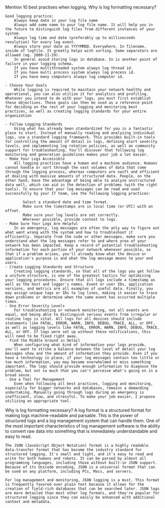 Mention 10 best practises when logging. Why is log formatting necessary?

    Good logging practice:
        Always keep date in your log file name
        Always add some name to your log file name. It will help you in the future to distinguish log files from different instances of your system.
        Always log time and date (preferably up to milliseconds resolution) for every log event.
        Always store your date as YYYYMMDD. Everywhere. In filename, inside of logfile. It greatly helps with sorting. Some separators are allowed (eg. 2009-11-29).
        In general avoid storing logs in database. In is another point of failure in your logging schema.
        If you have multithreaded system always log thread id.
        If you have multi process system always log process id.
        If you have many computers always log computer id.

    - Choose Your Goals
        While logging is required to maintain your network healthy and operational, you can also utilize it for analytics and profiling. Whatever you intend to do with your logs, you must first establish these objectives. These goals can then be used as a reference point for deciding on the rest of your logging and monitoring best practices, as well as creating logging standards for your entire organization

    - Follow Logging Standards
        Using what has already been standardized for you is a fantastic place to start. Instead of manually reading and analyzing individual logs, use a standard logging framework. This provides built-in tools for controlling the amount of detail in logs, defining alert severity levels, and implementing log rotation policies, as well as community support for troubleshooting. You'll discover that following log monitoring and generation guidelines makes your job a lot easier.
    - Make Your Logs Accessible
        All logging practices have a human and a machine audience. Humans cannot handle or sort through the vast volumes of data that come through the logging process, whereas computers are swift and efficient at dealing with massive amounts of structured data. People, on the other hand, have the advantage of being able to analyze unstructured data well, which can aid in the detection of problems (with the right tools). To ensure that your log messages can be read and used successfully by your IT team, use the following logging practices: 

            Select a standard date and time format. 
            Make sure the timestamps are in local time (or UTC) with an offset. 
            Make sure your log levels are set correctly. 
            Wherever possible, provide context to logs.
    - Make Sure Your Logs Are Helpful
        In an emergency, log messages are often the only way to figure out what went wrong with the system and how to troubleshoot it efficiently. Separate from the code or other messages, make sure you understand what the log messages refer to and where area of your network has been impacted. Keep a record of potential troubleshooting information for each portion of your network whenever possible, so that if a problem arises, you'll already know what the device or application's purpose is and what the log message means to your end users.
    - Create Logging Standards and Structure
        Creating logging standards, so that all of the logs you get follow a uniform structure, is one of the greatest tactics for optimizing your logging procedures. Ensure that all logs include a timestamp as well as the host and logger's names. Event or user IDs, application versions, and metrics are all examples of useful data. Finally, you may assign unique tags or IDs to log lines, making it easier to trace down problems or determine when the same event has occurred multiple times.
    - Use Error Severity Levels
        For troubleshooting or network monitoring, not all events are equal, and being able to distinguish serious events from irregular or routine logs is vital. All logs for all devices should include statements like FATAL, ERROR, WARN, INFO, DEBUG, TRACE, ALL, or OFF, as well as logging levels like FATAL, ERROR, WARN, INFO, DEBUG, TRACE, ALL, or OFF. If logs were set up without these notifications, this will need to be fixed right away.
    - Find the Middle Ground in Detail
        When configuring what kind of information your logs provide, you'll want to strike a balance between the level of detail your log messages show and the amount of information they provide. Even if you have a technology in place, if your log messages contain too little or too much information, you may become overwhelmed or miss something important. The logs should provide enough information to diagnose the problem, but not so much that you can't perceive what's going on in a broad sense.
    - Use a Tool for Management
        Even when following all best practices, logging and monitoring, especially for bigger networks and databases, remains a demanding undertaking. Manually going through logs during an emergency is inefficient, slow, and stressful. To make your job easier, I propose utilizing an appropriate tool.

Why is log formatting necessary?
    A log format is a structured format for making logs machine-readable and parsable. This is the power of structured logs and a log management system that can handle them. One of the most important characteristics of log management software is the ability to convert raw data into something that is immediately understandable and easy to read.

    The JSON (JavaScript Object Notation) format is a highly readable data-transfer format that has become the industry standard for structured logging. It's small and light, and it's easy to read and write for both humans and robots. It can be parsed by almost all programming languages, including those without built-in JSON support. Because of its Unicode encoding, JSON is a universal format that can be used on any platform, including PCs, Macs, and servers.

    For log management and monitoring, JSON logging is a must. This format is frequently favored over plain text because it allows for the creation of field-rich databases that can be searched later. JSON logs are more detailed than most other log formats, and they're popular for structured logging since they can easily be enhanced with additional context and metadata.
